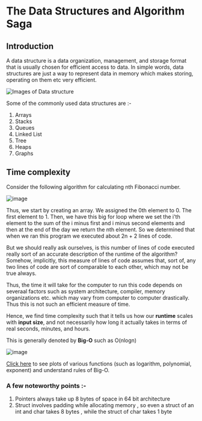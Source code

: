 # The Data Structures and Algorithm Saga 

## Introduction
A data structure is a data organization, management, and storage format that is usually chosen for efficient access to data. In simple words, data structures are just a way to represent data in memory which makes storing, operating on them etc very efficient.

<img src = "https://i.ytimg.com/vi/Qmt0QwzEmh0/maxresdefault.jpg" alt = "Images of Data structure">

Some of the commonly used data structures are :-
1) Arrays
2) Stacks 
3) Queues 
4) Linked List
5) Tree
6) Heaps
7) Graphs

## Time complexity 

Consider the following algorithm for calculating nth Fibonacci number.

![image](https://user-images.githubusercontent.com/103832825/213064383-fde80516-e343-4982-92ad-4e36f17c0190.png)

Thus, we start by creating an array. We assigned the 0th element to 0. The first element to 1. Then, we have this big for loop where we set the i'th element to the sum of the i minus first and i minus second elements and then at the end of the day we return the nth element. So we determined that when we ran this program we executed about 2n + 2 lines of code. 

But we should really ask ourselves, is this number of lines of code executed really sort of an accurate description of the runtime of the algorithm? Somehow, implicitly, this measure of lines of code assumes that, sort of, any two lines of code are sort of comparable to each other, which may not be true always.

Thus, the time it will take for the computer to run this code depends on severaal factors such as system architecture, compiler, memory organizations etc. which may vary from computer to computer drastically. Thus this is not such an efficient measure of time.

Hence, we find time complexity such that it tells us how our <b>runtime</b> scales with <b>input size</b>, and not necessarily how long it actually takes in terms of real seconds, minutes, and hours. 

This is generally denoted by <b>Big-O</b> such as O(nlogn)

![image](https://user-images.githubusercontent.com/103832825/213328248-1b7095f6-08e0-4202-ab2a-7ef6acfbf2eb.png)

<a href = "https://github.com/PritK99/data-structures-and-algorihms/blob/main/bigO.md" >Click here</a> to see plots of various functions (such as logarithm, polynomial, exponent) and understand rules of Big-O.

### A few noteworthy points :- 
1) Pointers always take up 8 bytes of space in 64 bit architecture 
2) Struct involves padding while allocating memory , so even a struct of an int and char takes 8 bytes , while the struct of char takes 1 byte 
